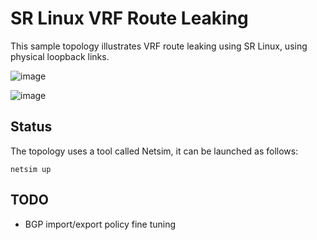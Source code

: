 # SR Linux VRF Route Leaking

This sample topology illustrates VRF route leaking using SR Linux, using physical loopback links.

![image](https://user-images.githubusercontent.com/2031627/190536974-5075942e-83b9-4236-849d-cc8dee9ad539.png)

![image](https://user-images.githubusercontent.com/2031627/190538093-05786531-8e84-4d13-bcc5-70765a0f4a93.png)

## Status

The topology uses a tool called Netsim, it can be launched as follows:
```
netsim up
```

## TODO

* BGP import/export policy fine tuning
